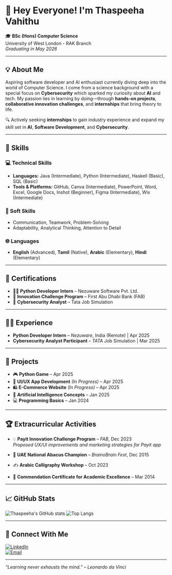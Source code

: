 # 👋 Hey Everyone! I'm Thaspeeha Vahithu

🎓 **BSc (Hons) Computer Science**  
University of West London - RAK Branch  
_Graduating in May 2026_

---

## 💡 About Me
Aspiring software developer and AI enthusiast currently diving deep into the world of Computer Science. I come from a science background with a special focus on **Cybersecurity** which sparked my curiosity about **AI** and tech. My passion lies in learning by doing—through **hands-on projects**, **collaborative innovation challenges**, and **internships** that bring theory to life.

🔍 Actively seeking **internships** to gain industry experience and expand my skill set in **AI**, **Software Development**, and **Cybersecurity**.

---

## 🧠 Skills

### 💻 Technical Skills
- **Languages:** Java (Intermediate), Python (Intermediate), Haskell (Basic), SQL (Basic)
- **Tools & Platforms:** GitHub, Canva (Intermediate), PowerPoint, Word, Excel, Google Docs, Inshot (Beginner), Figma (Intermediate), Wix (Intermediate)

### 🌟 Soft Skills
- Communication, Teamwork, Problem-Solving  
- Adaptability, Analytical Thinking, Attention to Detail

### 🌐 Languages
- **English** (Advanced), **Tamil** (Native), **Arabic** (Elementary), **Hindi** (Elementary)

---

## 🏅 Certifications
- 👩‍💻 **Python Developer Intern** – Nezuware Software Pvt. Ltd.
- 🚀 **Innovation Challenge Program** – First Abu Dhabi Bank (FAB)
- 🔐 **Cybersecurity Analyst** – Tata Job Simulation

---

## 🧑‍💼 Experience
- **Python Developer Intern** – *Nezuware*, India (Remote) | Apr 2025  
- **Cybersecurity Analyst Participant** – *TATA* Job Simulation | Mar 2025

---

## 🚀 Projects
- 🎮 **Python Game** – Apr 2025  
- 📱 **UI/UX App Development** *(In Progress)* – Apr 2025  
- 🛍️ **E-Commerce Website** *(In Progress)* – Apr 2025  
- 🤖 **Artificial Intelligence Concepts** – Jan 2025  
- 💻 **Programming Basics** – Jan 2024  

---

## 🏆 Extracurricular Activities
- 💡 **Payit Innovation Challenge Program** – *FAB*, Dec 2023  
  _Proposed UX/UI improvements and marketing strategies for Payit app_

- 🧠 **UAE National Abacus Champion** – *BrainoBrain Fest*, Dec 2015  
- ✍️ **Arabic Calligraphy Workshop** – Oct 2023  
- 📜 **Commendation Certificate for Academic Excellence** – Mar 2014

---

## 📈 GitHub Stats
![Thaspeeha's GitHub stats](https://github-readme-stats.vercel.app/api?username=Thaspeeha&show_icons=true&theme=default)
![Top Langs](https://github-readme-stats.vercel.app/api/top-langs/?username=Thaspeeha&layout=compact)

---

## 🔗 Connect With Me
[![LinkedIn](https://img.shields.io/badge/LinkedIn-blue?style=for-the-badge&logo=linkedin)](https://www.linkedin.com/in/thaspeeha-vahithu-a139b627a/)  
[![Email](https://img.shields.io/badge/Email-me-blue?style=for-the-badge&logo=gmail)](mailto:YOUR_EMAIL_HERE)

---

_“Learning never exhausts the mind.” – Leonardo da Vinci_


